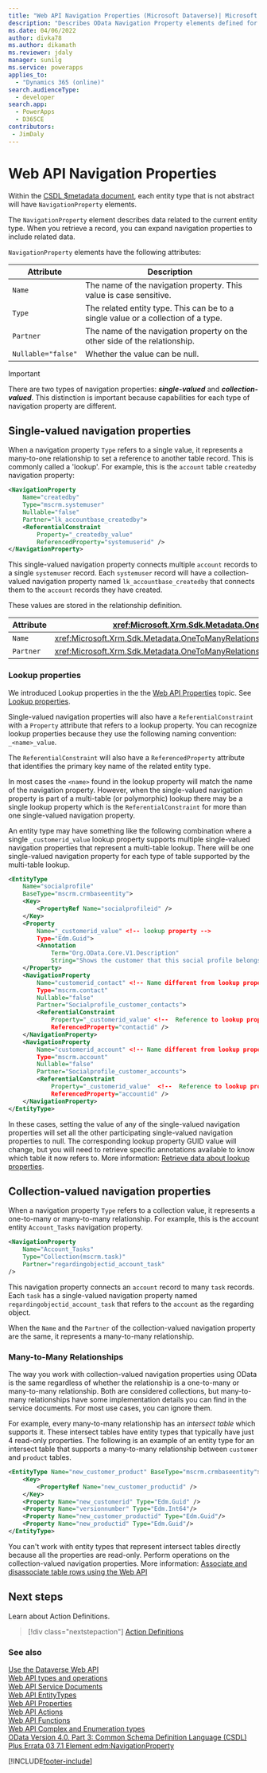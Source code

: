 ```yaml
---
title: "Web API Navigation Properties (Microsoft Dataverse)| Microsoft Docs"
description: "Describes OData Navigation Property elements defined for EntityTypes within the Dataverse Web API."
ms.date: 04/06/2022
author: divka78
ms.author: dikamath
ms.reviewer: jdaly
manager: sunilg
ms.service: powerapps
applies_to: 
  - "Dynamics 365 (online)" 
search.audienceType: 
  - developer
search.app: 
  - PowerApps
  - D365CE
contributors:
 - JimDaly
---
```

# Web API Navigation Properties

Within the [CSDL $metadata document](web-api-service-documents.md#csdl-metadata-document), each entity type that is not abstract will have `NavigationProperty` elements.

The `NavigationProperty` element describes data related to the current entity type. When you retrieve a record, you can expand navigation properties to include related data.

`NavigationProperty` elements have the following attributes:


|Attribute |Description  |
|---------|---------|
|`Name`|The name of the navigation property. This value is case sensitive. |
|`Type`|The related entity type. This can be to a single value or a collection of a type.|
|`Partner`|The name of the navigation property on the other side of the relationship.|
|`Nullable="false"`|Whether the value can be null.|

> [!IMPORTANT]
> There are two types of navigation properties: ***single-valued*** and ***collection-valued***. This distinction is important because capabilities for each type of navigation property are different.

## Single-valued navigation properties

When a navigation property `Type` refers to a single value, it represents a many-to-one relationship to set a reference to another table record. This is commonly called a 'lookup'. For example, this is the `account` table `createdby` navigation property:

```xml
<NavigationProperty 
    Name="createdby" 
    Type="mscrm.systemuser" 
    Nullable="false" 
    Partner="lk_accountbase_createdby">
    <ReferentialConstraint 
        Property="_createdby_value" 
        ReferencedProperty="systemuserid" />
</NavigationProperty>
```

This single-valued navigation property connects multiple `account` records to a single `systemuser` record. Each `systemuser` record will have a collection-valued navigation property named `lk_accountbase_createdby` that connects them to the `account` records they have created.

These values are stored in the relationship definition.

|Attribute   |<xref:Microsoft.Xrm.Sdk.Metadata.OneToManyRelationshipMetadata> property|
|---------|---------|
|`Name`|<xref:Microsoft.Xrm.Sdk.Metadata.OneToManyRelationshipMetadata.ReferencingEntityNavigationPropertyName>|
|`Partner`|<xref:Microsoft.Xrm.Sdk.Metadata.OneToManyRelationshipMetadata.ReferencedEntityNavigationPropertyName>|


### Lookup properties

We introduced Lookup properties in the the [Web API Properties](web-api-properties.md) topic. See [Lookup properties](web-api-properties.md#lookup-properties).

Single-valued navigation properties will also have a `ReferentialConstraint` with a `Property` attribute that refers to a lookup property. You can recognize lookup properties because they use the following naming convention: `_<name>_value`. 

The `ReferentialConstraint` will also have a `ReferencedProperty` attribute that identifies the primary key name of the related entity type.

In most cases the `<name>` found in the lookup property will match the name of the navigation property. However, when the single-valued navigation property is part of a multi-table (or polymorphic) lookup there may be a single lookup property which is the `ReferentialConstraint` for more than one single-valued navigation property.

An entity type may have something like the following combination where a single `_customerid_value` lookup property supports  multiple single-valued navigation properties that represent a multi-table lookup. There will be one single-valued navigation property for each type of table supported by the multi-table lookup.

```xml
<EntityType 
    Name="socialprofile" 
    BaseType="mscrm.crmbaseentity">
    <Key>
        <PropertyRef Name="socialprofileid" />
    </Key>
    <Property 
        Name="_customerid_value" <!-- lookup property -->
        Type="Edm.Guid">
        <Annotation 
            Term="Org.OData.Core.V1.Description" 
            String="Shows the customer that this social profile belongs to." />
    </Property>
    <NavigationProperty 
        Name="customerid_contact" <!-- Name different from lookup property -->
        Type="mscrm.contact" 
        Nullable="false" 
        Partner="Socialprofile_customer_contacts">
        <ReferentialConstraint 
            Property="_customerid_value" <!--  Reference to lookup property  -->
            ReferencedProperty="contactid" />
    </NavigationProperty>
    <NavigationProperty 
        Name="customerid_account" <!-- Name different from lookup property -->
        Type="mscrm.account" 
        Nullable="false" 
        Partner="Socialprofile_customer_accounts">
        <ReferentialConstraint 
            Property="_customerid_value"  <!--  Reference to lookup property  -->
            ReferencedProperty="accountid" />
    </NavigationProperty>
</EntityType>
```

In these cases, setting the value of any of the single-valued navigation properties will set all the other participating single-valued navigation properties to null. The corresponding lookup property GUID value will change, but you will need to retrieve specific annotations available to know which table it now refers to. More information: [Retrieve data about lookup properties](query-data-web-api.md#retrieve-data-about-lookup-properties).

## Collection-valued navigation properties

When a navigation property `Type` refers to a collection value, it represents a one-to-many or many-to-many relationship. For example, this is the account entity `Account_Tasks` navigation property.

```xml
<NavigationProperty 
    Name="Account_Tasks" 
    Type="Collection(mscrm.task)" 
    Partner="regardingobjectid_account_task" 
/>
```

This navigation property connects an `account` record to many `task` records. Each `task` has a single-valued navigation property named `regardingobjectid_account_task` that refers to the `account` as the regarding object.

When the `Name` and the `Partner` of the collection-valued navigation property are the same, it represents a many-to-many relationship.

### Many-to-Many Relationships

The way you work with collection-valued navigation properties using OData is the same regardless of whether the relationship is a one-to-many or many-to-many relationship. Both are considered collections, but many-to-many relationships have some implementation details you can find in the service documents. For most use cases, you can ignore them.

For example, every many-to-many relationship has an *intersect table* which supports it. These intersect tables have entity types that typically have just 4 read-only properties. The following is an example of an entity type for an intersect table that supports a many-to-many relationship between `customer` and `product` tables.

```xml
<EntityType Name="new_customer_product" BaseType="mscrm.crmbaseentity">
    <Key>
        <PropertyRef Name="new_customer_productid" />
    </Key>
    <Property Name="new_customerid" Type="Edm.Guid" />
    <Property Name="versionnumber" Type="Edm.Int64"/>
    <Property Name="new_customer_productid" Type="Edm.Guid"/>
    <Property Name="new_productid" Type="Edm.Guid"/>
</EntityType>
```

You can't work with entity types that represent intersect tables directly because all the properties are read-only. Perform operations on the collection-valued navigation properties. More information: [Associate and disassociate table rows using the Web API](associate-disassociate-entities-using-web-api.md)


## Next steps

Learn about Action Definitions.

> [!div class="nextstepaction"]
> [Action Definitions](web-api-actions.md)<br/>


### See also  

[Use the Dataverse Web API](overview.md)<br />
[Web API types and operations](web-api-types-operations.md)<br />
[Web API Service Documents](web-api-service-documents.md)<br />
[Web API EntityTypes](web-api-entitytypes.md)<br />
[Web API Properties](web-api-properties.md)<br />
[Web API Actions](web-api-actions.md)<br />
[Web API Functions](web-api-functions.md)<br />
[Web API Complex and Enumeration types](web-api-complex-enum-types.md)<br />
[OData Version 4.0. Part 3: Common Schema Definition Language (CSDL) Plus Errata 03 7.1 Element edm:NavigationProperty](https://docs.oasis-open.org/odata/odata/v4.0/errata03/os/complete/part3-csdl/odata-v4.0-errata03-os-part3-csdl-complete.html#_Toc453752537)<br />


[!INCLUDE[footer-include](../../../includes/footer-banner.md)]